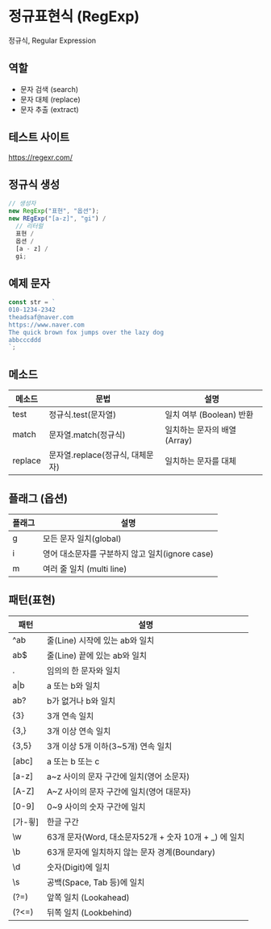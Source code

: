 # 정규표현식 (RegExp)

정규식, Regular Expression

## 역할

- 문자 검색 (search)
- 문자 대체 (replace)
- 문자 추출 (extract)

## 테스트 사이트

https://regexr.com/

## 정규식 생성

```js
// 생성자
new RegExp("표현", "옵션");
new REgExp("[a-z]", "gi") /
  // 리터럴
  표현 /
  옵션 /
  [a - z] /
  gi;
```

## 예제 문자

```js
const str = `
010-1234-2342
theadsaf@naver.com
https://www.naver.com
The quick brown fox jumps over the lazy dog
abbcccddd
`;
```

## 메소드

| 메소드  | 문법                             | 설명                         |
| ------- | -------------------------------- | ---------------------------- |
| test    | 정규식.test(문자열)              | 일치 여부 (Boolean) 반환     |
| match   | 문자열.match(정규식)             | 일치하는 문자의 배열 (Array) |
| replace | 문자열.replace(정규식, 대체문자) | 일치하는 문자를 대체         |

## 플래그 (옵션)

| 플래그 | 설명                                            |
| ------ | ----------------------------------------------- |
| g      | 모든 문자 일치(global)                          |
| i      | 영어 대소문자를 구분하지 않고 일치(ignore case) |
| m      | 여러 줄 일치 (multi line)                       |

## 패턴(표현)

| 패턴       | 설명                                                   |
| ---------- | ------------------------------------------------------ |
| ^ab        | 줄(Line) 시작에 있는 ab와 일치                         |
| ab$        | 줄(Line) 끝에 있는 ab와 일치                           |
| .          | 임의의 한 문자와 일치                                  |
| a&verbar;b | a 또는 b와 일치                                        |
| ab?        | b가 없거나 b와 일치                                    |
| {3}        | 3개 연속 일치                                          |
| {3,}       | 3개 이상 연속 일치                                     |
| {3,5}      | 3개 이상 5개 이하(3~5개) 연속 일치                     |
| [abc]      | a 또는 b 또는 c                                        |
| [a-z]      | a~z 사이의 문자 구간에 일치(영어 소문자)               |
| [A-Z]      | A~Z 사이의 문자 구간에 일치(영어 대문자)               |
| [0-9]      | 0~9 사이의 숫자 구간에 일치                            |
| [가-힇]    | 한글 구간                                              |
| \w         | 63개 문자(Word, 대소문자52개 + 숫자 10개 + \_) 에 일치 |
| \b         | 63개 문자에 일치하지 않는 문자 경계(Boundary)          |
| \d         | 숫자(Digit)에 일치                                     |
| \s         | 공백(Space, Tab 등)에 일치                             |
| (?=)       | 앞쪽 일치 (Lookahead)                                  |
| (?<=)      | 뒤쪽 일치 (Lookbehind)                                 |
